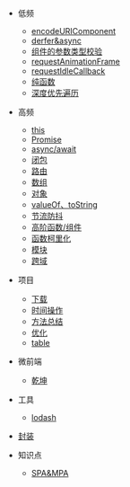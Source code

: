 

- 低频
  - [encodeURIComponent](/src/0007.md)
  - [derfer&async](/src/0017.md)
  - [组件的参数类型校验](/src/0019.md)
  - [requestAnimationFrame](/src/0024.md)
  - [requestIdleCallback](/src/0025.md)
  - [纯函数](/src/0027.md)
  - [深度优先遍历](/src/0030.md)

- 高频
  - [this](/src/0001.md)
  - [Promise](/src/0006.md)
  - [async/await](/src/0021.md)
  - [闭包](/src/0022.md)
  - [路由](/src/0012.md)
  - [数组](/src/0013.md)
  - [对象](/src/0016.md)
  - [valueOf、toString](/src/0014.md)
  - [节流防抖](/src/0015.md)
  - [高阶函数/组件](/src/0018.md)
  - [函数柯里化](/src/0023.md)
  - [模块](/src/0026.md)
  - [跨域](/src/0028.md)
  
- 项目
  - [下载](/src/0002.md)
  - [时间操作](/src/0009.md)
  - [方法总结](/src/0020.md)
  - [优化](/src/0029.md)
  - [table](/src/0031.md)

- 微前端
  - [乾坤](/src/0008.md)


- 工具
  - [lodash](/src/0010.md)

- [封装](/src/0032.md)

- 知识点
  - [SPA&MPA](/src/0011.md)